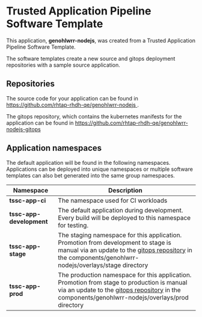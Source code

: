 # Trusted Application Pipeline Software Template

This application, **genohlwrr-nodejs**, was created from a Trusted Application Pipeline Software Template.

The software templates create a new source and gitops deployment repositories with a sample source application. 

## Repositories

The source code for your application can be found in [https://github.com/rhtap-rhdh-qe/genohlwrr-nodejs ](https://github.com/rhtap-rhdh-qe/genohlwrr-nodejs ).
 
The gitops repository, which contains the kubernetes manifests for the application can be found in 
[https://github.com/rhtap-rhdh-qe/genohlwrr-nodejs-gitops ](https://github.com/rhtap-rhdh-qe/genohlwrr-nodejs-gitops ) 

## Application namespaces 

The default application will be found in the following namespaces. Applications can be deployed into unique namespaces or multiple software templates can also bet generated into the same group namespaces.  

|  Namespace   |  Description   |  
| -------- | -------- |
| **tssc-app-ci** | The namespace used for CI workloads |
| **tssc-app-development** | The default application during development. Every build will be deployed to this namespace for testing. |
| **tssc-app-stage** | The staging namespace for this application. Promotion from development to stage is manual via an update to the [gitops repository](https://github.com/rhtap-rhdh-qe/genohlwrr-nodejs-gitops ) in the components/genohlwrr-nodejs/overlays/stage directory |
| **tssc-app-prod** | The production namespace for this application. Promotion from stage to production is manual via an update to the [gitops repository](https://github.com/rhtap-rhdh-qe/genohlwrr-nodejs-gitops ) in the components/genohlwrr-nodejs/overlays/prod directory |